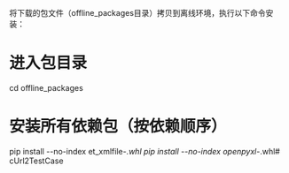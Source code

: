 将下载的包文件（offline_packages目录）拷贝到离线环境，执行以下命令安装：

# 进入包目录
cd offline_packages

# 安装所有依赖包（按依赖顺序）
pip install --no-index et_xmlfile-*.whl
pip install --no-index openpyxl-*.whl#   c U r l 2 T e s t C a s e  
 